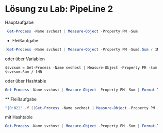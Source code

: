 # Lösung zu Lab: PipeLine 2

Hauptaufgabe
```powershell
 Get-Process -Name svchost | Measure-Object -Property PM -Sum
```
* Fleißaufgabe
```powershell
(Get-Process -Name svchost | Measure-Object -Property PM -Sum).Sum / 1MB
```
oder über Variablen
```powersehll
$svcsum = Get-Process -Name svchost | Measure-Object -Property PM -Sum
$svcsum.Sum / 1MB
``` 
oder über Hashtable
```powershell
Get-Process -Name svchost | Measure-Object -Property PM -Sum | Format-Table -Property @{n="Sum(MB)";e={$PSItem.Sum / 1MB}}
```

** Fleißaufgabe
```powershell
"{0:N2}" -f ((Get-Process -Name svchost | Measure-Object -Property PM -Sum).Sum / 1MB)
```

mit Hashtable
```powershell
Get-Process -Name svchost | Measure-Object -Property PM -Sum | Format-Table -Property @{name="PM(MiB)";expression={$PSItem.Sum / 1MB};formatString='N2'}
```